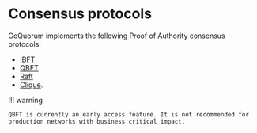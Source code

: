 # Consensus protocols

GoQuorum implements the following Proof of Authority consensus protocols:

* [IBFT](../../HowTo/Configure/Consensus-Protocols/IBFT.md)
* [QBFT](../../HowTo/Configure/Consensus-Protocols/QBFT.md)
* [Raft](../../HowTo/Configure/Consensus-Protocols/Raft.md)
* [Clique](../../HowTo/Configure/Consensus-Protocols/Clique.md).

!!! warning

    QBFT is currently an early access feature. It is not recommended for production networks with business critical impact.
